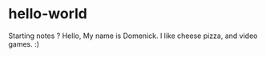 # hello-world
Starting notes ?
Hello, My name is Domenick. I like cheese pizza, and video games. :)
